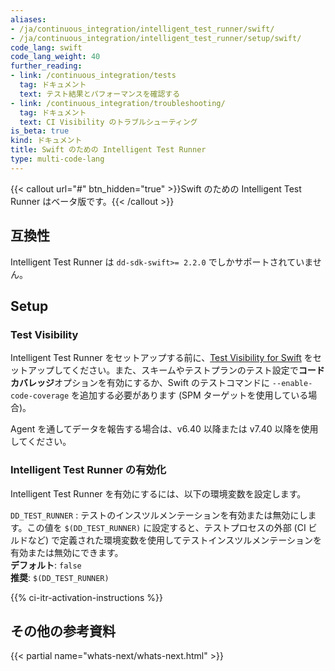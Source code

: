 ```yaml
---
aliases:
- /ja/continuous_integration/intelligent_test_runner/swift/
- /ja/continuous_integration/intelligent_test_runner/setup/swift/
code_lang: swift
code_lang_weight: 40
further_reading:
- link: /continuous_integration/tests
  tag: ドキュメント
  text: テスト結果とパフォーマンスを確認する
- link: /continuous_integration/troubleshooting/
  tag: ドキュメント
  text: CI Visibility のトラブルシューティング
is_beta: true
kind: ドキュメント
title: Swift のための Intelligent Test Runner
type: multi-code-lang
---
```


{{< callout url="#" btn_hidden="true" >}}Swift のための Intelligent Test Runner はベータ版です。{{< /callout >}}

## 互換性

Intelligent Test Runner は `dd-sdk-swift>= 2.2.0` でしかサポートされていません。

## Setup

### Test Visibility

Intelligent Test Runner をセットアップする前に、[Test Visibility for Swift][1] をセットアップしてください。また、スキームやテストプランのテスト設定で**コードカバレッジ**オプションを有効にするか、Swift のテストコマンドに `--enable-code-coverage` を追加する必要があります (SPM ターゲットを使用している場合)。

Agent を通してデータを報告する場合は、v6.40 以降または v7.40 以降を使用してください。

### Intelligent Test Runner の有効化

Intelligent Test Runner を有効にするには、以下の環境変数を設定します。

`DD_TEST_RUNNER`
: テストのインスツルメンテーションを有効または無効にします。この値を `$(DD_TEST_RUNNER)` に設定すると、テストプロセスの外部 (CI ビルドなど) で定義された環境変数を使用してテストインスツルメンテーションを有効または無効にできます。<br/>
**デフォルト**: `false`<br/>
**推奨**: `$(DD_TEST_RUNNER)`

{{% ci-itr-activation-instructions %}}

## その他の参考資料

{{< partial name="whats-next/whats-next.html" >}}

[1]: /ja/continuous_integration/tests/swift